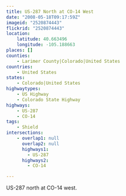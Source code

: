 ```yaml
---
title: US-287 North at CO-14 West
date: "2008-05-18T09:17:59Z"
imageid: "2520874443"
flickrid: "2520874443"
location:
    latitude: 40.663496
    longitude: -105.188663
places: []
counties:
    - Larimer County|Colorado|United States
countries:
    - United States
states:
    - Colorado|United States
highwaytypes:
    - US Highway
    - Colorado State Highway
highways:
    - US-287
    - CO-14
tags:
    - Shield
intersections:
    - overlap1: null
      overlap2: null
      highways1:
        - US-287
      highways2:
        - CO-14

---
```

US-287 north at CO-14 west.
